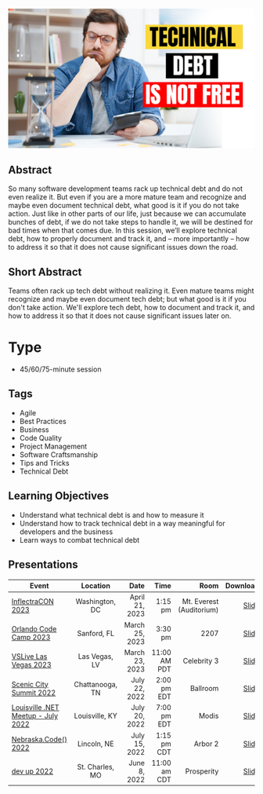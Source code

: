 ![Technical Debt is not Free](Thumbnail.jpg)

## Abstract
So many software development teams rack up technical debt and do not even realize it. But even if you are a more mature team and recognize and maybe even document technical debt, what good is it if you do not take action. Just like in other parts of our life, just because we can accumulate bunches of debt, if we do not take steps to handle it, we will be destined for bad times when that comes due. In this session, we’ll explore technical debt, how to properly document and track it, and – more importantly – how to address it so that it does not cause significant issues down the road.

## Short Abstract
Teams often rack up tech debt without realizing it. Even mature teams might recognize and maybe even document tech debt; but what good is it if you don't take action. We'll explore tech debt, how to document and track it, and how to address it so that it does not cause significant issues later on.

# Type
* 45/60/75-minute session

## Tags
* Agile
* Best Practices
* Business
* Code Quality
* Project Management
* Software Craftsmanship
* Tips and Tricks
* Technical Debt

## Learning Objectives
* Understand what technical debt is and how to measure it
* Understand how to track technical debt in a way meaningful for developers and the business
* Learn ways to combat technical debt

## Presentations

| Event | Location | Date | Time | Room | Downloads |
|-------|:--------:|-----:|-----:|-----:|----------:|
| [InflectraCON 2023](https://www.inflectracon.com/) | Washington, DC | April 21, 2023 | 1:15 pm | Mt. Everest (Auditorium) | [Slides](Presentations/TechnicalDebtIsNotFree-InflectraCON.pdf) |
| [Orlando Code Camp 2023](https://orlandocodecamp.com/) | Sanford, FL | March 25, 2023 | 3:30 pm | 2207 | [Slides](Presentations/TechnicalDebtIsNotFree-Orlando.pdf) |
| [VSLive Las Vegas 2023](https://vslive.com/events/las-vegas-2023/home.aspx) | Las Vegas, LV | March 23, 2023 | 11:00 AM PDT | Celebrity 3 | [Slides](Presentations/TH09_TechnicalDebitIsNotFree.pdf) |
| [Scenic City Summit 2022](https://sceniccitysummit.com/) | Chattanooga, TN | July 22, 2022 | 2:00 pm EDT | Ballroom | [Slides](Presentations/TechnicalDebitIsNotFree_ScenicCitySummit.pdf) |
| [Louisville .NET Meetup - July 2022](https://www.meetup.com/louisville-dotnet/events/287184638/) | Louisville, KY | July 20, 2022 | 7:00 pm EDT | Modis | [Slides](Presentations/TechnicalDebitIsNotFree-LouDotNet.pdf)
| [Nebraska.Code() 2022](https://nebraskacode.amegala.com/Sessions/1358) | Lincoln, NE | July 15, 2022 | 1:15 pm CDT | Arbor 2 |  [Slides](Presentations/TechnicalDebitIsNotFree_NebraskaCode.pdf) |
| [dev up 2022](https://www.devupconf.org/sessions) | St. Charles, MO | June 8, 2022 | 11:00 am CDT | Prosperity | [Slides](Presentations/TechnicalDebitIsNotFree_DevUp.pdf) |
